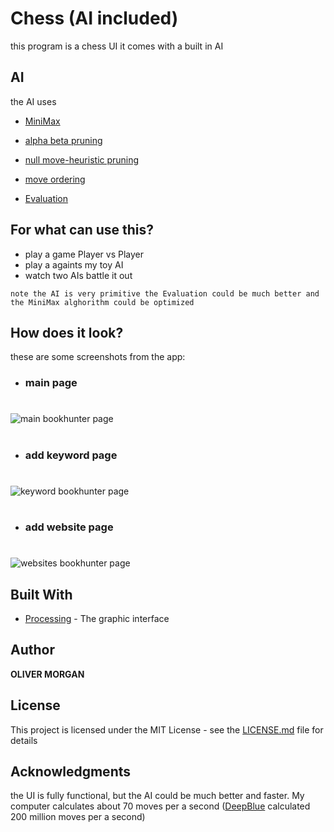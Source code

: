 # Chess (AI included)
this program is a chess UI it comes with a built in AI

## AI
the AI uses
* [MiniMax](https://en.wikipedia.org/wiki/Minimax) 
* [alpha beta pruning](https://en.wikipedia.org/wiki/Alpha%E2%80%93beta_pruning) 
* [null move-heuristic pruning](https://en.wikipedia.org/wiki/Null-move_heuristic)
* [move ordering](https://stackoverflow.com/questions/9964496/alpha-beta-move-ordering)

* [Evaluation](https://www.chessprogramming.org/Evaluation)

## For what can use this?
* play a game Player vs Player
* play a againts my toy AI 
* watch two AIs battle it out
```
note the AI is very primitive the Evaluation could be much better and the MiniMax alghorithm could be optimized
```
## How does it look?
these are some screenshots from the app:

* ### main page
#
![main bookhunter page](https://i.imgur.com/4JqtbTq.png)

#
* ### add keyword page
# 

![keyword bookhunter page](https://i.imgur.com/TKS9zv7.png)

#
* ### add website page
#

![websites bookhunter page](https://i.imgur.com/QgrSMjI.png)


## Built With

* [Processing](https://processing.org/) - The graphic interface

## Author

**OLIVER MORGAN**

## License

This project is licensed under the MIT License - see the [LICENSE.md](LICENSE.md) file for details

## Acknowledgments
the UI is fully functional, but the AI could be much better and faster. My computer calculates about 70 moves per a second ([DeepBlue](https://en.wikipedia.org/wiki/Deep_Blue_(chess_computer)) calculated 200 million moves per a second) 

